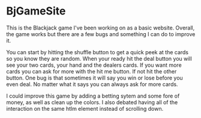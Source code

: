 BjGameSite
==========

This is the Blackjack game I've been working on as a basic website.  Overall, the game works but there are a few bugs and something I can do to improve it.

You can start by hitting the shuffle button to get a quick peek at the cards so you know they are random.  When your ready hit the deal button you will see your two cards, your hand and the dealers cards.  If you want more cards you can ask for more with the hit me button.  If not hit the other button.  One bug is that sometimes it will say you win or lose before you even deal.  No matter what it says you can always ask for more cards.  

I could improve this game by adding a betting sytem and some fore of money, as well as clean up the colors.  I also debated having all of the interaction on the same htlm element instead of scrolling down.


